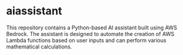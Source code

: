 # aiassistant
This repository contains a Python-based AI assistant built using AWS Bedrock. The assistant is designed to automate the creation of AWS Lambda functions based on user inputs and can perform various mathematical calculations.
